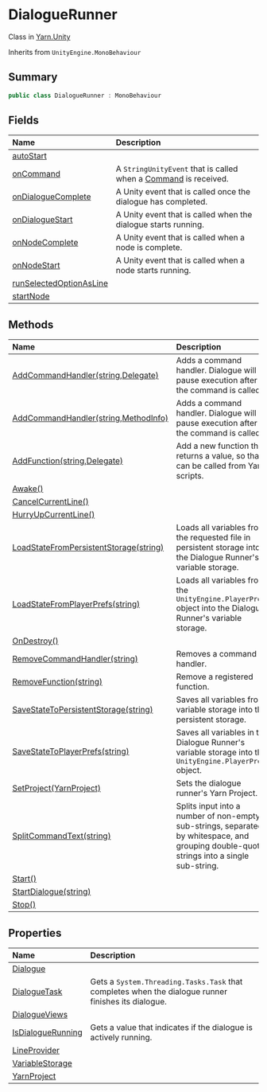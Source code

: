 # DialogueRunner

Class in [Yarn.Unity](/docs/api/csharp/yarn.unity.md)

Inherits from `UnityEngine.MonoBehaviour`

## Summary



```csharp
public class DialogueRunner : MonoBehaviour
```

## Fields

|Name|Description|
|:---|:---|
|[autoStart](/docs/api/csharp/yarn.unity.dialoguerunner.autostart.md)||
|[onCommand](/docs/api/csharp/yarn.unity.dialoguerunner.oncommand.md)|A  <code>StringUnityEvent</code>  that is called when a  <a href="yarn.command.md">Command</a>  is received.|
|[onDialogueComplete](/docs/api/csharp/yarn.unity.dialoguerunner.ondialoguecomplete.md)|A Unity event that is called once the dialogue has completed.|
|[onDialogueStart](/docs/api/csharp/yarn.unity.dialoguerunner.ondialoguestart.md)|A Unity event that is called when the dialogue starts running.|
|[onNodeComplete](/docs/api/csharp/yarn.unity.dialoguerunner.onnodecomplete.md)|A Unity event that is called when a node is complete.|
|[onNodeStart](/docs/api/csharp/yarn.unity.dialoguerunner.onnodestart.md)|A Unity event that is called when a node starts running.|
|[runSelectedOptionAsLine](/docs/api/csharp/yarn.unity.dialoguerunner.runselectedoptionasline.md)||
|[startNode](/docs/api/csharp/yarn.unity.dialoguerunner.startnode.md)||

## Methods

|Name|Description|
|:---|:---|
|[AddCommandHandler(string,Delegate)](/docs/api/csharp/yarn.unity.dialoguerunner.addcommandhandler-1.md)|Adds a command handler. Dialogue will pause execution after the command is called.|
|[AddCommandHandler(string,MethodInfo)](/docs/api/csharp/yarn.unity.dialoguerunner.addcommandhandler-2.md)|Adds a command handler. Dialogue will pause execution after the command is called.|
|[AddFunction(string,Delegate)](/docs/api/csharp/yarn.unity.dialoguerunner.addfunction.md)|Add a new function that returns a value, so that it can be called from Yarn scripts.|
|[Awake()](/docs/api/csharp/yarn.unity.dialoguerunner.awake.md)||
|[CancelCurrentLine()](/docs/api/csharp/yarn.unity.dialoguerunner.cancelcurrentline.md)||
|[HurryUpCurrentLine()](/docs/api/csharp/yarn.unity.dialoguerunner.hurryupcurrentline.md)||
|[LoadStateFromPersistentStorage(string)](/docs/api/csharp/yarn.unity.dialoguerunner.loadstatefrompersistentstorage.md)|Loads all variables from the requested file in persistent storage into the Dialogue Runner's variable storage.|
|[LoadStateFromPlayerPrefs(string)](/docs/api/csharp/yarn.unity.dialoguerunner.loadstatefromplayerprefs.md)|Loads all variables from the  <code>UnityEngine.PlayerPrefs</code>  object into the Dialogue Runner's variable storage.|
|[OnDestroy()](/docs/api/csharp/yarn.unity.dialoguerunner.ondestroy.md)||
|[RemoveCommandHandler(string)](/docs/api/csharp/yarn.unity.dialoguerunner.removecommandhandler.md)|Removes a command handler.|
|[RemoveFunction(string)](/docs/api/csharp/yarn.unity.dialoguerunner.removefunction.md)|Remove a registered function.|
|[SaveStateToPersistentStorage(string)](/docs/api/csharp/yarn.unity.dialoguerunner.savestatetopersistentstorage.md)|Saves all variables from variable storage into the persistent storage.|
|[SaveStateToPlayerPrefs(string)](/docs/api/csharp/yarn.unity.dialoguerunner.savestatetoplayerprefs.md)|Saves all variables in the Dialogue Runner's variable storage into the  <code>UnityEngine.PlayerPrefs</code>  object.|
|[SetProject(YarnProject)](/docs/api/csharp/yarn.unity.dialoguerunner.setproject.md)|Sets the dialogue runner's Yarn Project.|
|[SplitCommandText(string)](/docs/api/csharp/yarn.unity.dialoguerunner.splitcommandtext.md)|Splits input into a number of non-empty sub-strings, separated by whitespace, and grouping double-quoted strings into a single sub-string.|
|[Start()](/docs/api/csharp/yarn.unity.dialoguerunner.start.md)||
|[StartDialogue(string)](/docs/api/csharp/yarn.unity.dialoguerunner.startdialogue.md)||
|[Stop()](/docs/api/csharp/yarn.unity.dialoguerunner.stop.md)||

## Properties

|Name|Description|
|:---|:---|
|[Dialogue](/docs/api/csharp/yarn.unity.dialoguerunner.dialogue.md)||
|[DialogueTask](/docs/api/csharp/yarn.unity.dialoguerunner.dialoguetask.md)|Gets a  <code>System.Threading.Tasks.Task</code>  that completes when the dialogue runner finishes its dialogue.|
|[DialogueViews](/docs/api/csharp/yarn.unity.dialoguerunner.dialogueviews.md)||
|[IsDialogueRunning](/docs/api/csharp/yarn.unity.dialoguerunner.isdialoguerunning.md)|Gets a value that indicates if the dialogue is actively running.|
|[LineProvider](/docs/api/csharp/yarn.unity.dialoguerunner.lineprovider.md)||
|[VariableStorage](/docs/api/csharp/yarn.unity.dialoguerunner.variablestorage.md)||
|[YarnProject](/docs/api/csharp/yarn.unity.dialoguerunner.yarnproject.md)||

